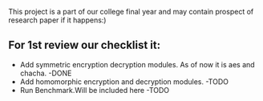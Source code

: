 This project is a part of our college final year and may contain prospect of research paper if it happens:)
## For 1st review our checklist it:
* Add symmetric encryption decryption modules. As of now it is aes and chacha. -DONE
* Add homomorphic encryption and decryption modules. -TODO
* Run Benchmark.Will be included here -TODO